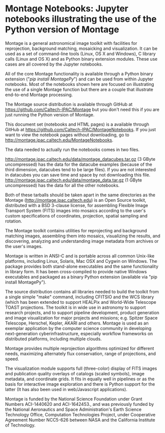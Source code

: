 Montage Notebooks: Jupyter notebooks illustrating the use of the Python version of Montage
==========================================================================================

Montage is a general astronomical image toolkit with facilities for reprojection, background matching, mosaicking and 
visualization. It can be used as a set of command-line tools (Linux, OS X and Windows), C library calls (Linux and 
OS X) and as Python binary extension modules.  These use cases are all covered by the Jupyter notebooks.

All of the core Montage functionality is available through a Python binary extension ("<i>pip install MontagePy</i>") 
and can be used from within Jupyter notebooks.  Most of the notebooks shown here are focused on illustrating the use
of a single Montage function but there are a couple that illustrate end-to-end Montage processing.


The Montage source distribution is available through GitHub at
<a href="https://github.com/Caltech-IPAC/Montage">https://github.com/Caltech-IPAC/Montage</a>
but you don't need this if you are just running the Python version of Montage.

This document set (notebooks and HTML pages) is a available through GitHub at
<a href="https://github.com/Caltech-IPAC/MontageNotebooks">https://github.com/Caltech-IPAC/MontageNotebooks</a>.
If you just want to view the notebook pages without downloading, go to 
<a href="http://montage.ipac.caltech.edu/MontageNotebooks">
http://montage.ipac.caltech.edu/MontageNotebooks</a>.


The data needed to actually run the notebooks comes in two files.

<a href="http://montage.ipac.caltech.edu/data/montage_datacubes.tar.gz">
http://montage.ipac.caltech.edu/data/montage_datacubes.tar.gz</a> (3 GByte uncompressed)
has the data for the datacube examples (because of the third dimension,
datacubes tend to be large files).  If you are not interested in datacubes
you can save time and space by not downloading this file.

<a href="http://montage.ipac.caltech.edu/data/montage_data.tar.gz">
http://montage.ipac.caltech.edu/data/montage_data.tar.gz</a> (1 GByte uncompressed)
has the data for all the other notebooks.<p/>

Both of these tarballs should be taken apart in the same directories as the
Montage (http://montage.ipac.caltech.edu) is an Open Source toolkit,
distributed with a BSD 3-clause license, for assembling Flexible
Image Transport System (FITS) images into mosaics according to
the user's custom specifications of coordinates, projection,
spatial sampling and rotation.

The Montage toolkit contains utilities for reprojecting and background
matching images, assembling them into mosaics, visualizing the
results, and discovering, analyzing and understanding image metadata
from archives or the user's images.

Montage is written in ANSI-C and is portable across all common
Unix-like platforms, including Linux, Solaris, Mac OSX and Cygwin on
Windows.  The package provides both stand-alone executables and
the same functionality in library form.  It has been cross-compiled
to provide native Windows executables and packaged as a binary Python
extension (available via "pip install MontagePy").

The source distribution contains all libraries needed to build the toolkit
from a single simple "make" command, including CFITSIO and the WCS
library (which has been extended to support HEALPix and World-Wide
Telescope TOAST projections. The toolkit is in wide use in astronomy
to support research projects, and to support pipeline development,
product generation and image visualization for major projects and
missions; e.g. Spitzer Space Telescope, Herschel, Kepler, AKARI and
others. Montage is used as an exemplar application by the computer
science community in developing next-generation cyberinfrastructure,
especially workflow frameworks on distributed platforms, including
multiple clouds.

Montage provides multiple reprojection algorithms optimized for
different needs, maximizing alternately flux conservation, range of
projections, and speed.

The visualization module supports full (three-color) display of FITS
images and publication quality overlays of catalogs (scaled symbols),
image metadata, and coordinate grids.  It fits in equally well in
pipelines or as the basis for interactive image exploration and there
is Python support for the latter (It has also been used in web/Javascript
applications).

Montage is funded by the National Science Foundation under Grant Numbers 
ACI-1440620 and ACI-1642453., and was previously funded by the National 
Aeronautics and Space Administration's Earth Science Technology Office, 
Computation Technologies Project, under Cooperative Agreement Number NCC5-626 
between NASA and the California Institute of Technology.
